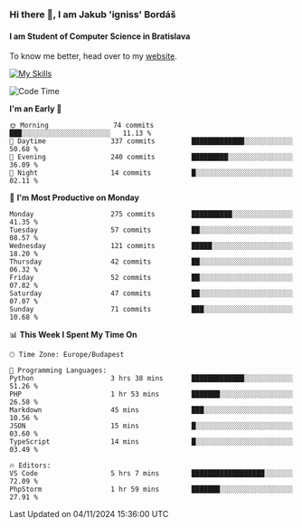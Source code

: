 ### Hi there 👋, I am Jakub 'igniss' Bordáš

#### I am Student of Computer Science in Bratislava
To know me better, head over to my [website](https://bordas.sk).

[![My Skills](https://skillicons.dev/icons?i=js,html,css,figma,svelte,java,kotlin,python,postgresql,typescript,nest,nodejs)](https://bordas.sk)


<!--START_SECTION:waka-->
![Code Time](http://img.shields.io/badge/Code%20Time-1%2C560%20hrs%2010%20mins-blue)

**I'm an Early 🐤** 

```text
🌞 Morning                74 commits          ███░░░░░░░░░░░░░░░░░░░░░░   11.13 % 
🌆 Daytime                337 commits         █████████████░░░░░░░░░░░░   50.68 % 
🌃 Evening                240 commits         █████████░░░░░░░░░░░░░░░░   36.09 % 
🌙 Night                  14 commits          █░░░░░░░░░░░░░░░░░░░░░░░░   02.11 % 
```
📅 **I'm Most Productive on Monday** 

```text
Monday                   275 commits         ██████████░░░░░░░░░░░░░░░   41.35 % 
Tuesday                  57 commits          ██░░░░░░░░░░░░░░░░░░░░░░░   08.57 % 
Wednesday                121 commits         █████░░░░░░░░░░░░░░░░░░░░   18.20 % 
Thursday                 42 commits          ██░░░░░░░░░░░░░░░░░░░░░░░   06.32 % 
Friday                   52 commits          ██░░░░░░░░░░░░░░░░░░░░░░░   07.82 % 
Saturday                 47 commits          ██░░░░░░░░░░░░░░░░░░░░░░░   07.07 % 
Sunday                   71 commits          ███░░░░░░░░░░░░░░░░░░░░░░   10.68 % 
```


📊 **This Week I Spent My Time On** 

```text
🕑︎ Time Zone: Europe/Budapest

💬 Programming Languages: 
Python                   3 hrs 38 mins       █████████████░░░░░░░░░░░░   51.26 % 
PHP                      1 hr 53 mins        ███████░░░░░░░░░░░░░░░░░░   26.58 % 
Markdown                 45 mins             ███░░░░░░░░░░░░░░░░░░░░░░   10.56 % 
JSON                     15 mins             █░░░░░░░░░░░░░░░░░░░░░░░░   03.60 % 
TypeScript               14 mins             █░░░░░░░░░░░░░░░░░░░░░░░░   03.49 % 

🔥 Editors: 
VS Code                  5 hrs 7 mins        ██████████████████░░░░░░░   72.09 % 
PhpStorm                 1 hr 59 mins        ███████░░░░░░░░░░░░░░░░░░   27.91 % 
```


 Last Updated on 04/11/2024 15:36:00 UTC
<!--END_SECTION:waka-->
